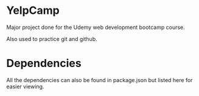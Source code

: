 # YelpCamp
Major project done for the Udemy web development bootcamp course.

Also used to practice git and github.

# Dependencies
All the dependencies can also be found in package.json but listed here for easier viewing.
